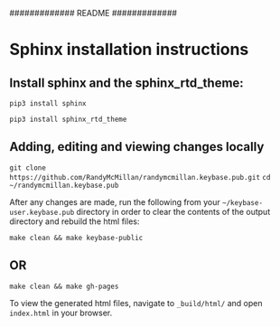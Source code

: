#############
README
#############


Sphinx installation instructions
================================

Install sphinx and the sphinx_rtd_theme:
----------------------------------------

`pip3 install sphinx`

`pip3 install sphinx_rtd_theme`


Adding, editing and viewing changes locally
-------------------------------------------

`git clone https://github.com/RandyMcMillan/randymcmillan.keybase.pub.git`
`cd ~/randymcmillan.keybase.pub`


After any changes are made, run the following from your `~/keybase-user.keybase.pub` directory in order to clear the contents of the output directory and rebuild the html files:

`make clean && make keybase-public`

OR
--

`make clean && make gh-pages`

To view the generated html files, navigate to `_build/html/` and open `index.html` in your browser.

